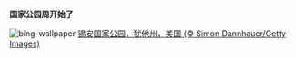 
**国家公园周开始了**

![bing-wallpaper](https://www.bing.com/th?id=OHR.ZionValley_ZH-CN0611524754_1920x1080.jpg)
[锡安国家公园，犹他州，美国 (© Simon Dannhauer/Getty Images)](https://www.bing.com/search?q=%E9%94%A1%E5%AE%89%E5%9B%BD%E5%AE%B6%E5%85%AC%E5%9B%AD&amp;form=hpcapt&amp;mkt=zh-cn)
  